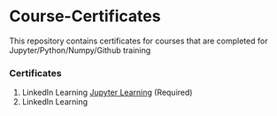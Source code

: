 # Course-Certificates
This repository contains certificates for courses that are completed for Jupyter/Python/Numpy/Github training

### Certificates 
1. LinkedIn Learning [Jupyter Learning](https://github.com/mackenziebelchos/Course-Certificates/blob/main/Introducing-Jupyter.md) (Required)
2. LinkedIn Learning 
